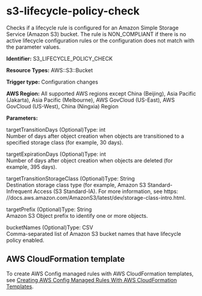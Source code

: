# s3\-lifecycle\-policy\-check<a name="s3-lifecycle-policy-check"></a>

Checks if a lifecycle rule is configured for an Amazon Simple Storage Service \(Amazon S3\) bucket\. The rule is NON\_COMPLIANT if there is no active lifecycle configuration rules or the configuration does not match with the parameter values\. 

**Identifier:** S3\_LIFECYCLE\_POLICY\_CHECK

**Resource Types:** AWS::S3::Bucket

**Trigger type:** Configuration changes

**AWS Region:** All supported AWS regions except China \(Beijing\), Asia Pacific \(Jakarta\), Asia Pacific \(Melbourne\), AWS GovCloud \(US\-East\), AWS GovCloud \(US\-West\), China \(Ningxia\) Region

**Parameters:**

targetTransitionDays \(Optional\)Type: int  
Number of days after object creation when objects are transitioned to a specified storage class \(for example, 30 days\)\.

targetExpirationDays \(Optional\)Type: int  
Number of days after object creation when objects are deleted \(for example, 395 days\)\.

targetTransitionStorageClass \(Optional\)Type: String  
Destination storage class type \(for example, Amazon S3 Standard\-Infrequent Access \(S3 Standard\-IA\)\. For more information, see https: //docs\.aws\.amazon\.com/AmazonS3/latest/dev/storage\-class\-intro\.html\.

targetPrefix \(Optional\)Type: String  
Amazon S3 Object prefix to identify one or more objects\.

bucketNames \(Optional\)Type: CSV  
Comma\-separated list of Amazon S3 bucket names that have lifecycle policy enabled\.

## AWS CloudFormation template<a name="w2aac12c33c15b9d549c17"></a>

To create AWS Config managed rules with AWS CloudFormation templates, see [Creating AWS Config Managed Rules With AWS CloudFormation Templates](aws-config-managed-rules-cloudformation-templates.md)\.